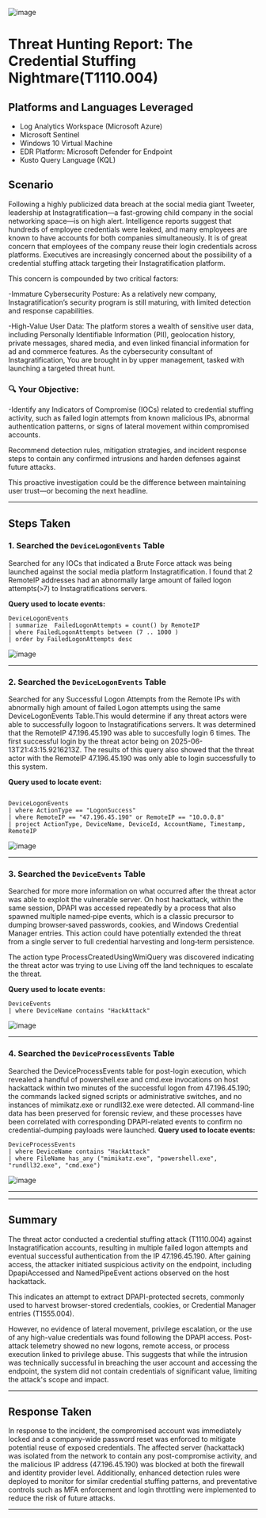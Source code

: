![image](https://github.com/user-attachments/assets/ec707989-5b14-4c96-b9c8-b9faf61cf0b9)



# Threat Hunting Report: The Credential Stuffing Nightmare(T1110.004)


## Platforms and Languages Leveraged
- Log Analytics Workspace (Microsoft Azure)
- Microsoft Sentinel
- Windows 10 Virtual Machine
- EDR Platform: Microsoft Defender for Endpoint
- Kusto Query Language (KQL)

##  Scenario

Following a highly publicized data breach at the social media giant Tweeter, leadership at Instagratification—a fast-growing child company in the social networking space—is on high alert. Intelligence reports suggest that hundreds of employee credentials were leaked, and many employees are known to have accounts for both companies simultaneously. It is of great concern that employees of the company reuse their login credentials across platforms. Executives are increasingly concerned about the possibility of a credential stuffing attack targeting their Instagratification platform.

This concern is compounded by two critical factors:

-Immature Cybersecurity Posture: As a relatively new company, Instagratification’s security program is still maturing, with limited detection and response capabilities.

-High-Value User Data: The platform stores a wealth of sensitive user data, including Personally Identifiable Information (PII), geolocation history, private messages, shared media, and even linked financial information for ad and commerce features. As the cybersecurity consultant of Instagratification, You are brought in by upper management, tasked with launching a targeted threat hunt.


### 🔍 Your Objective:

-Identify any Indicators of Compromise (IOCs) related to credential stuffing activity, such as failed login attempts from known malicious IPs, abnormal authentication patterns, or signs of lateral movement within compromised accounts.

Recommend detection rules, mitigation strategies, and incident response steps to contain any confirmed intrusions and harden defenses against future attacks.

This proactive investigation could be the difference between maintaining user trust—or becoming the next headline.

---

## Steps Taken

### 1. Searched the `DeviceLogonEvents` Table

Searched for any IOCs that indicated a Brute Force attack was being launched against the social media platform Instagratification. I found that 2 RemoteIP addresses had an abnormally large amount of failed logon attempts(>7) to Instagratifications servers.

**Query used to locate events:**

```kql
DeviceLogonEvents
| summarize  FailedLogonAttempts = count() by RemoteIP
| where FailedLogonAttempts between (7 .. 1000 )
| order by FailedLogonAttempts desc 
```
![image](https://github.com/user-attachments/assets/1658f285-750f-4e0c-86c7-34ec66dfa516)



>

---

### 2. Searched the `DeviceLogonEvents` Table

Searched for any Successful Logon Attempts from the Remote IPs with abnormally high amount of failed Logon attempts using the same DeviceLogonEvents Table.This would determine if any threat actors were able to successfully logoon to Instagratifications servers. It was determined that the RemoteIP 47.196.45.190 was able to succesfully login 6 times. The first successful login by the threat actor being on 2025-06-13T21:43:15.9216213Z. The results of this query also showed that the threat actor with the RemoteIP 47.196.45.190 was only able to login successfully to this system.

**Query used to locate event:**

```kql

DeviceLogonEvents
| where ActionType == "LogonSuccess"
| where RemoteIP == "47.196.45.190" or RemoteIP == "10.0.0.8"
| project ActionType, DeviceName, DeviceId, AccountName, Timestamp, RemoteIP
```
![image](https://github.com/user-attachments/assets/f5d98a3d-5ac5-46bd-b37d-d4d6c3c2cfc3)




---

### 3. Searched the `DeviceEvents` Table

Searched for more more information on what occurred after the threat actor was able to exploit the vulnerable server. On host hackattack, within the same session, DPAPI was accessed repeatedly by a process that also spawned multiple named‑pipe events, which is a classic precursor to dumping browser‑saved passwords, cookies, and Windows Credential Manager entries. This action could have potentially extended the threat from a single server to full credential harvesting and long‑term persistence.

The action type ProcessCreatedUsingWmiQuery was discovered indicating the threat actor was trying to use Living off the land techniques to escalate the threat.

**Query used to locate events:**

```kql
DeviceEvents
| where DeviceName contains "HackAttack"
```
![image](https://github.com/user-attachments/assets/2f051a8e-89d2-44f2-9d73-29a123d118d8)



---

### 4. Searched the `DeviceProcessEvents` Table

Searched the DeviceProcessEvents table for post-login execution, which revealed a handful of powershell.exe and cmd.exe invocations on host hackattack within two minutes of the successful logon from 47.196.45.190; the commands lacked signed scripts or administrative switches, and no instances of mimikatz.exe or rundll32.exe were detected. All command-line data has been preserved for forensic review, and these processes have been correlated with corresponding DPAPI-related events to confirm no credential-dumping payloads were launched.
**Query used to locate events:**

```kql
DeviceProcessEvents
| where DeviceName contains "HackAttack"
| where FileName has_any ("mimikatz.exe", "powershell.exe", "rundll32.exe", "cmd.exe")
```
![image](https://github.com/user-attachments/assets/36b4b384-0f4d-4160-8be4-6a5586be7ff1)



---

---

## Summary

The threat actor conducted a credential stuffing attack (T1110.004) against Instagratification accounts, resulting in multiple failed logon attempts and eventual successful authentication from the IP 47.196.45.190. After gaining access, the attacker initiated suspicious activity on the endpoint, including DpapiAccessed and NamedPipeEvent actions observed on the host hackattack.

This indicates an attempt to extract DPAPI-protected secrets, commonly used to harvest browser-stored credentials, cookies, or Credential Manager entries (T1555.004).

However, no evidence of lateral movement, privilege escalation, or the use of any high-value credentials was found following the DPAPI access. Post-attack telemetry showed no new logons, remote access, or process execution linked to privilege abuse. This suggests that while the intrusion was technically successful in breaching the user account and accessing the endpoint, the system did not contain credentials of significant value, limiting the attack's scope and impact.

---

## Response Taken

In response to the incident, the compromised account was immediately locked and a company-wide password reset was enforced to mitigate potential reuse of exposed credentials. The affected server (hackattack) was isolated from the network to contain any post-compromise activity, and the malicious IP address (47.196.45.190) was blocked at both the firewall and identity provider level. Additionally, enhanced detection rules were deployed to monitor for similar credential stuffing patterns, and preventative controls such as MFA enforcement and login throttling were implemented to reduce the risk of future attacks.

---
